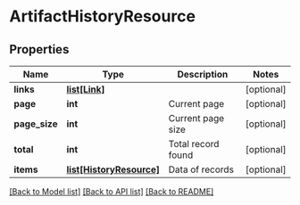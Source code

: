 # ArtifactHistoryResource

## Properties
Name | Type | Description | Notes
------------ | ------------- | ------------- | -------------
**links** | [**list[Link]**](Link.md) |  | [optional] 
**page** | **int** | Current page | [optional] 
**page_size** | **int** | Current page size | [optional] 
**total** | **int** | Total record found | [optional] 
**items** | [**list[HistoryResource]**](HistoryResource.md) | Data of records | [optional] 

[[Back to Model list]](../README.md#documentation-for-models) [[Back to API list]](../README.md#documentation-for-api-endpoints) [[Back to README]](../README.md)


